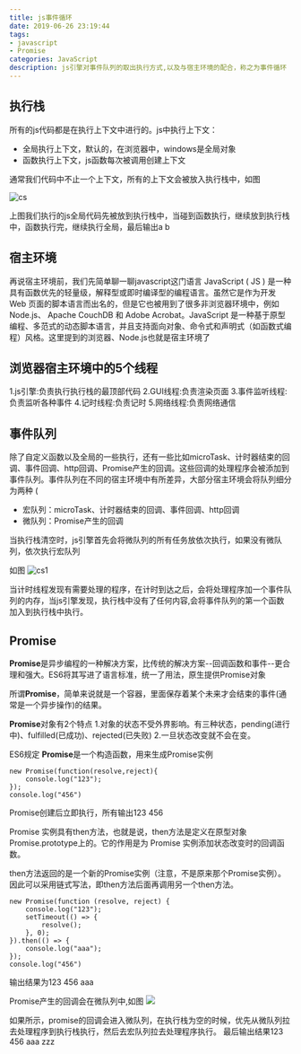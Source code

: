 ```yaml
---
title: js事件循环
date: 2019-06-26 23:19:44
tags: 
- javascript
- Promise
categories: JavaScript 
description: js引擎对事件队列的取出执行方式,以及与宿主环境的配合，称之为事件循环
---
```


## 执行栈

所有的js代码都是在执行上下文中进行的。js中执行上下文：

* 全局执行上下文，默认的，在浏览器中，windows是全局对象
* 函数执行上下文，js函数每次被调用创建上下文

通常我们代码中不止一个上下文，所有的上下文会被放入执行栈中，如图

![cs](cs.gif)

上图我们执行的js全局代码先被放到执行栈中，当碰到函数执行，继续放到执行栈中，函数执行完，继续执行全局，最后输出a b

## 宿主环境

再说宿主环境前，我们先简单聊一聊javascript这门语言
JavaScript ( JS ) 是一种具有函数优先的轻量级，解释型或即时编译型的编程语言。虽然它是作为开发Web 页面的脚本语言而出名的，但是它也被用到了很多非浏览器环境中，例如 Node.js、 Apache CouchDB 和 Adobe Acrobat。JavaScript 是一种基于原型编程、多范式的动态脚本语言，并且支持面向对象、命令式和声明式（如函数式编程）风格。这里提到的浏览器、Node.js也就是宿主环境了

## 浏览器宿主环境中的5个线程

1.js引擎:负责执行执行栈的最顶部代码
2.GUI线程:负责渲染页面
3.事件监听线程:负责监听各种事件
4.记时线程:负责记时
5.网络线程:负责网络通信

## 事件队列

除了自定义函数以及全局的一些执行，还有一些比如microTask、计时器结束的回调、事件回调、http回调、Promise产生的回调。这些回调的处理程序会被添加到事件队列。事件队列在不同的宿主环境中有所差异，大部分宿主环境会将队列细分为两种
(
* 宏队列：microTask、计时器结束的回调、事件回调、http回调
* 微队列：Promise产生的回调

当执行栈清空时，js引擎首先会将微队列的所有任务放依次执行，如果没有微队列，依次执行宏队列

如图
![cs1](cs1.gif)


当计时线程发现有需要处理的程序，在计时到达之后，会将处理程序加一个事件队列的内存，当js引擎发现，执行栈中没有了任何内容,会将事件队列的第一个函数加入到执行栈中执行。

## Promise

**Promise**是异步编程的一种解决方案，比传统的解决方案--回调函数和事件--更合理和强大。ES6将其写进了语言标准，统一了用法，原生提供Promise对象

所谓**Promise**，简单来说就是一个容器，里面保存着某个未来才会结束的事件(通常是一个异步操作)的结果。

**Promise**对象有2个特点
1.对象的状态不受外界影响。有三种状态，pending(进行中)、fulfilled(已成功)、rejected(已失败)
2.一旦状态改变就不会在变。

ES6规定 **Promise**是一个构造函数，用来生成Promise实例

```
new Promise(function(resolve,reject){
    console.log("123");
});
console.log("456")
```
Promise创建后立即执行，所有输出123 456

Promise 实例具有then方法，也就是说，then方法是定义在原型对象Promise.prototype上的。它的作用是为 Promise 实例添加状态改变时的回调函数。

then方法返回的是一个新的Promise实例（注意，不是原来那个Promise实例）。因此可以采用链式写法，即then方法后面再调用另一个then方法。

```
new Promise(function (resolve, reject) {
    console.log("123");
    setTimeout(() => {
        resolve();
    }, 0);
}).then(() => {
    console.log("aaa");
});
console.log("456")
```
输出结果为123 456 aaa

Promise产生的回调会在微队列中,如图
![](stack.gif)

如果所示，promise的回调会进入微队列，在执行栈为空的时候，优先从微队列拉去处理程序到执行栈执行，然后去宏队列拉去处理程序执行。
最后输出结果123 456 aaa zzz